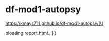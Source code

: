 # df-mod1-autopsy
https://kmays711.github.io/df-mod1-autopsy/[U<head>
<title>Autopsy Forensic Report for case C1Prj01.E01</title>
<link rel="icon" type="image/ico" href="contentfavicon.ico" />
<meta http-equiv="Content-Type" content="text/html; charset=utf-8">
</head>
<frameset cols="350px,*">
<frame src="content\nav.html" name="nav">
<frame src="content\summary.html" name="content">
<noframes>Your browser is not compatible with our frame setup.<br />
Please see <a href="content
av.html">the navigation page</a> for artifact links,<br />
and <a href="contentsummary.html">the summary page</a> for a case summary.</noframes>
</frameset>
</html>ploading report.html…]()

